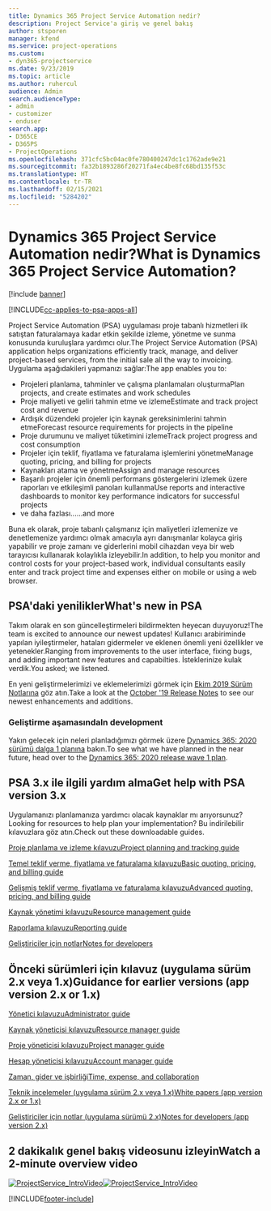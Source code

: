 ```yaml
---
title: Dynamics 365 Project Service Automation nedir?
description: Project Service'a giriş ve genel bakış
author: stsporen
manager: kfend
ms.service: project-operations
ms.custom:
- dyn365-projectservice
ms.date: 9/23/2019
ms.topic: article
ms.author: ruhercul
audience: Admin
search.audienceType:
- admin
- customizer
- enduser
search.app:
- D365CE
- D365PS
- ProjectOperations
ms.openlocfilehash: 371cfc5bc04ac0fe780400247dc1c1762ade9e21
ms.sourcegitcommit: fa32b1893286f20271fa4ec4be8fc68bd135f53c
ms.translationtype: HT
ms.contentlocale: tr-TR
ms.lasthandoff: 02/15/2021
ms.locfileid: "5284202"
---
```

# <a name="what-is-dynamics-365-project-service-automation"></a><span data-ttu-id="02409-103">Dynamics 365 Project Service Automation nedir?</span><span class="sxs-lookup"><span data-stu-id="02409-103">What is Dynamics 365 Project Service Automation?</span></span>

[!include [banner](../includes/psa-now-project-operations.md)]

[!INCLUDE[cc-applies-to-psa-apps-all](../includes/cc-applies-to-psa-apps-all.md)]

<span data-ttu-id="02409-104">Project Service Automation (PSA) uygulaması proje tabanlı hizmetleri ilk satıştan faturalamaya kadar etkin şekilde izleme, yönetme ve sunma konusunda kuruluşlara yardımcı olur.</span><span class="sxs-lookup"><span data-stu-id="02409-104">The Project Service Automation (PSA) application helps organizations efficiently track, manage, and deliver project-based services, from the initial sale all the way to invoicing.</span></span> <span data-ttu-id="02409-105">Uygulama aşağıdakileri yapmanızı sağlar:</span><span class="sxs-lookup"><span data-stu-id="02409-105">The app enables you to:</span></span>

- <span data-ttu-id="02409-106">Projeleri planlama, tahminler ve çalışma planlamaları oluşturma</span><span class="sxs-lookup"><span data-stu-id="02409-106">Plan projects, and create estimates and work schedules</span></span>
- <span data-ttu-id="02409-107">Proje maliyeti ve geliri tahmin etme ve izleme</span><span class="sxs-lookup"><span data-stu-id="02409-107">Estimate and track project cost and revenue</span></span>
- <span data-ttu-id="02409-108">Ardışık düzendeki projeler için kaynak gereksinimlerini tahmin etme</span><span class="sxs-lookup"><span data-stu-id="02409-108">Forecast resource requirements for projects in the pipeline</span></span>
- <span data-ttu-id="02409-109">Proje durumunu ve maliyet tüketimini izleme</span><span class="sxs-lookup"><span data-stu-id="02409-109">Track project progress and cost consumption</span></span>
- <span data-ttu-id="02409-110">Projeler için teklif, fiyatlama ve faturalama işlemlerini yönetme</span><span class="sxs-lookup"><span data-stu-id="02409-110">Manage quoting, pricing, and billing for projects</span></span>
- <span data-ttu-id="02409-111">Kaynakları atama ve yönetme</span><span class="sxs-lookup"><span data-stu-id="02409-111">Assign and manage resources</span></span>
- <span data-ttu-id="02409-112">Başarılı projeler için önemli performans göstergelerini izlemek üzere raporları ve etkileşimli panoları kullanma</span><span class="sxs-lookup"><span data-stu-id="02409-112">Use reports and interactive dashboards to monitor key performance indicators for successful projects</span></span>
- <span data-ttu-id="02409-113">ve daha fazlası...</span><span class="sxs-lookup"><span data-stu-id="02409-113">...and more</span></span>

<span data-ttu-id="02409-114">Buna ek olarak, proje tabanlı çalışmanız için maliyetleri izlemenize ve denetlemenize yardımcı olmak amacıyla ayrı danışmanlar kolayca giriş yapabilir ve proje zamanı ve giderlerini mobil cihazdan veya bir web tarayıcısı kullanarak kolaylıkla izleyebilir.</span><span class="sxs-lookup"><span data-stu-id="02409-114">In addition, to help you monitor and control costs for your project-based work, individual consultants easily enter and track project time and expenses either on mobile or using a web browser.</span></span>

## <a name="whats-new-in-psa"></a><span data-ttu-id="02409-115">PSA'daki yenilikler</span><span class="sxs-lookup"><span data-stu-id="02409-115">What's new in PSA</span></span>
<span data-ttu-id="02409-116">Takım olarak en son güncelleştirmeleri bildirmekten heyecan duyuyoruz!</span><span class="sxs-lookup"><span data-stu-id="02409-116">The team is excited to announce our newest updates!</span></span> <span data-ttu-id="02409-117">Kullanıcı arabiriminde yapılan iyileştirmeler, hataları gidermeler ve eklenen önemli yeni özellikler ve yetenekler.</span><span class="sxs-lookup"><span data-stu-id="02409-117">Ranging from improvements to the user interface, fixing bugs, and adding important new features and capabilties.</span></span> <span data-ttu-id="02409-118">İsteklerinize kulak verdik.</span><span class="sxs-lookup"><span data-stu-id="02409-118">You asked; we listened.</span></span>

<span data-ttu-id="02409-119">En yeni geliştirmelerimizi ve eklemelerimizi görmek için [Ekim 2019 Sürüm Notlarına](https://docs.microsoft.com/dynamics365-release-plan/2019wave2/index) göz atın.</span><span class="sxs-lookup"><span data-stu-id="02409-119">Take a look at the [October '19 Release Notes](https://docs.microsoft.com/dynamics365-release-plan/2019wave2/index) to see our newest enhancements and additions.</span></span>

### <a name="in-development"></a><span data-ttu-id="02409-120">Geliştirme aşamasında</span><span class="sxs-lookup"><span data-stu-id="02409-120">In development</span></span>
<span data-ttu-id="02409-121">Yakın gelecek için neleri planladığımızı görmek üzere [Dynamics 365: 2020 sürümü dalga 1 planına](https://docs.microsoft.com/dynamics365-release-plan/2020wave1/index) bakın.</span><span class="sxs-lookup"><span data-stu-id="02409-121">To see what we have planned in the near future, head over to the [Dynamics 365: 2020 release wave 1 plan](https://docs.microsoft.com/dynamics365-release-plan/2020wave1/index).</span></span>

## <a name="get-help-with-psa-version-3x"></a><span data-ttu-id="02409-122">PSA 3.x ile ilgili yardım alma</span><span class="sxs-lookup"><span data-stu-id="02409-122">Get help with PSA version 3.x</span></span>
<span data-ttu-id="02409-123">Uygulamanızı planlamanıza yardımcı olacak kaynaklar mı arıyorsunuz?</span><span class="sxs-lookup"><span data-stu-id="02409-123">Looking for resources to help plan your implementation?</span></span> <span data-ttu-id="02409-124">Bu indirilebilir kılavuzlara göz atın.</span><span class="sxs-lookup"><span data-stu-id="02409-124">Check out these downloadable guides.</span></span>

 [<span data-ttu-id="02409-125">Proje planlama ve izleme kılavuzu</span><span class="sxs-lookup"><span data-stu-id="02409-125">Project planning and tracking guide</span></span>](../psa/implementation-guides/project-planning-tracking.md)

 [<span data-ttu-id="02409-126">Temel teklif verme, fiyatlama ve faturalama kılavuzu</span><span class="sxs-lookup"><span data-stu-id="02409-126">Basic quoting, pricing, and billing guide</span></span>](../psa/implementation-guides/begin-quoting-pricing-billing.md)

 [<span data-ttu-id="02409-127">Gelişmiş teklif verme, fiyatlama ve faturalama kılavuzu</span><span class="sxs-lookup"><span data-stu-id="02409-127">Advanced quoting, pricing, and billing guide</span></span>](../psa/implementation-guides/adv-quoting-pricing-billing.md)

 [<span data-ttu-id="02409-128">Kaynak yönetimi kılavuzu</span><span class="sxs-lookup"><span data-stu-id="02409-128">Resource management guide</span></span>](../psa/implementation-guides/resource-management-guide.md)

 [<span data-ttu-id="02409-129">Raporlama kılavuzu</span><span class="sxs-lookup"><span data-stu-id="02409-129">Reporting guide</span></span>](../psa/implementation-guides/reporting-guide.md)

 [<span data-ttu-id="02409-130">Geliştiriciler için notlar</span><span class="sxs-lookup"><span data-stu-id="02409-130">Notes for developers</span></span>](../psa/developer-guides/overview-dev-notes-v3.x.md)

## <a name="guidance-for-earlier-versions-app-version-2x-or-1x"></a><span data-ttu-id="02409-131">Önceki sürümleri için kılavuz (uygulama sürüm 2.x veya 1.x)</span><span class="sxs-lookup"><span data-stu-id="02409-131">Guidance for earlier versions (app version 2.x or 1.x)</span></span>
 [<span data-ttu-id="02409-132">Yönetici kılavuzu</span><span class="sxs-lookup"><span data-stu-id="02409-132">Administrator guide</span></span>](../psa/admin-guide.md)

 [<span data-ttu-id="02409-133">Kaynak yöneticisi kılavuzu</span><span class="sxs-lookup"><span data-stu-id="02409-133">Resource manager guide</span></span>](../psa/resource-manager-guide.md)

 [<span data-ttu-id="02409-134">Proje yöneticisi kılavuzu</span><span class="sxs-lookup"><span data-stu-id="02409-134">Project manager guide</span></span>](../psa/project-manager-guide.md)

 [<span data-ttu-id="02409-135">Hesap yöneticisi kılavuzu</span><span class="sxs-lookup"><span data-stu-id="02409-135">Account manager guide</span></span>](../psa/account-manager-guide.md)

 [<span data-ttu-id="02409-136">Zaman, gider ve işbirliği</span><span class="sxs-lookup"><span data-stu-id="02409-136">Time, expense, and collaboration</span></span>](../psa/time-expense-collaboration-guide.md)

 [<span data-ttu-id="02409-137">Teknik incelemeler (uygulama sürüm 2.x veya 1.x)</span><span class="sxs-lookup"><span data-stu-id="02409-137">White papers (app version 2.x or 1.x)</span></span>](../psa/white-papers.md)

 [<span data-ttu-id="02409-138">Geliştiriciler için notlar (uygulama sürümü 2.x)</span><span class="sxs-lookup"><span data-stu-id="02409-138">Notes for developers (app version 2.x)</span></span>](../psa/developer-guides/add-custom-qoi-forms-v2.x.md)

 ## <a name="watch-a-2-minute-overview-video"></a><span data-ttu-id="02409-139">2 dakikalık genel bakış videosunu izleyin</span><span class="sxs-lookup"><span data-stu-id="02409-139">Watch a 2-minute overview video</span></span>
 <a name="heroArea"></a> <span data-ttu-id="02409-140">[![ProjectService_IntroVideo](../psa/media/project-service-intro-video.png "ProjectService_IntroVideo")](https://go.microsoft.com/fwlink/p/?LinkId=799457)</span><span class="sxs-lookup"><span data-stu-id="02409-140">[![ProjectService_IntroVideo](../psa/media/project-service-intro-video.png "ProjectService_IntroVideo")](https://go.microsoft.com/fwlink/p/?LinkId=799457)</span></span>




[!INCLUDE[footer-include](../includes/footer-banner.md)]